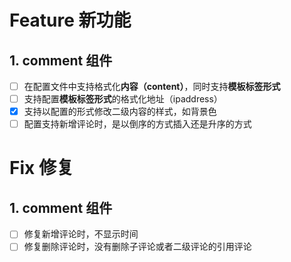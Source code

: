 # Feature 新功能

## 1. comment 组件

- [ ] 在配置文件中支持格式化**内容（content）**，同时支持**模板标签形式**
- [ ] 支持配置**模板标签形式**的格式化地址（ipaddress）
- [x] 支持以配置的形式修改二级内容的样式，如背景色
- [ ] 配置支持新增评论时，是以倒序的方式插入还是升序的方式

# Fix 修复

## 1. comment 组件

- [ ] 修复新增评论时，不显示时间
- [ ] 修复删除评论时，没有删除子评论或者二级评论的引用评论
